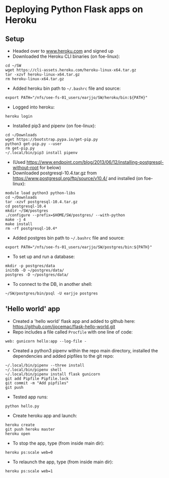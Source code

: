 # Deploying Python Flask apps on Heroku

## Setup

- Headed over to www.heroku.com and signed up
- Downloaded the Heroku CLI binaries (on foe-linux):
```
cd ~/SW
wget https://cli-assets.heroku.com/heroku-linux-x64.tar.gz
tar -xzvf heroku-linux-x64.tar.gz
rm heroku-linux-x64.tar.gz
```
- Added heroku bin path to `~/.bashrc` file and source:
```
export PATH="/nfs/see-fs-01_users/earjjo/SW/heroku/bin:${PATH}"
```
- Logged into heroku:
```
heroku login
```

- Installed pip3 and pipenv (on foe-linux):
```
cd ~/Downloads
wget https://bootstrap.pypa.io/get-pip.py
python3 get-pip.py --user
rm get-pip.py
~/.local/bin/pip3 install pipenv
```

- (Used https://www.endpoint.com/blog/2013/06/12/installing-postgresql-without-root for below)
- Downloaded postgresql-10.4.tar.gz from https://www.postgresql.org/ftp/source/v10.4/ and installed (on foe-linux):
```
module load python3 python-libs
cd ~/Downloads
tar -xzvf postgresql-10.4.tar.gz
cd postgresql-10.4
mkdir ~/SW/postgres
./configure --prefix=$HOME/SW/postgres/ --with-python
make -j 4
make install
rm -rf postgresql-10.4*
```
- Added postgres bin path to `~/.bashrc` file and source:
```
export PATH="/nfs/see-fs-01_users/earjjo/SW/postgres/bin:${PATH}"
```
- To set up and run a database:
```
mkdir -p postgres/data
initdb -D ~/postgres/data/
postgres -D ~/postgres/data/
```
- To connect to the DB, in another shell:
```
~/SW/postgres/bin/psql -U earjjo postgres
```

## 'Hello world' app
- Created a 'hello world' flask app and added to github here: https://github.com/jjocemac/flask-hello-world.git
- Repo includes a file called `Procfile` with one line of code:
```
web: gunicorn hello:app --log-file -
```
- Created a python3 pipenv within the repo main directory, installed the dependencies and added pipfiles to the git repo:
```
~/.local/bin/pipenv --three install
~/.local/bin/pipenv shell
~/.local/bin/pipenv install flask gunicorn
git add Pipfile Pipfile.lock
git commit -m "Add pipfiles"
git push
```
- Tested app runs:
```
python hello.py
```
- Create heroku app and launch:
```
heroku create
git push heroku master
heroku open
```
- To stop the app, type (from inside main dir):
```
heroku ps:scale web=0
```
- To relaunch the app, type (from inside main dir):
```
heroku ps:scale web=1
```
